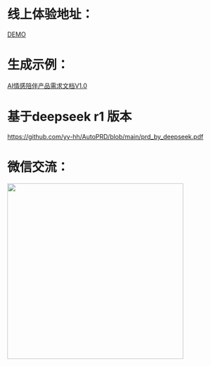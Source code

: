 # 线上体验地址：

[DEMO](https://dify-srv02.weicha88.com/chat/Nxdx7IXtsrcNVspv)

# 生成示例：

[AI情感陪伴产品需求文档V1.0](https://github.com/yy-hh/AutoPRD/blob/main/AI%E9%99%AA%E4%BC%B4%E4%BA%A7%E5%93%81%E9%9C%80%E6%B1%82%E6%96%87%E6%A1%A3V1.0.pdf)

# 基于deepseek r1 版本
https://github.com/yy-hh/AutoPRD/blob/main/prd_by_deepseek.pdf

# 微信交流：
<img src=https://github.com/user-attachments/assets/27415aaf-2e0a-42f9-9307-7336e434b8c5 width="400"/>

